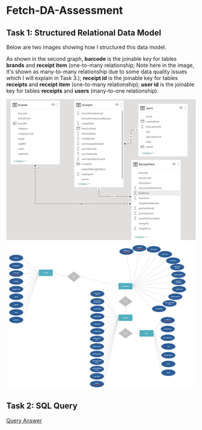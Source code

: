 # Fetch-DA-Assessment

## Task 1: Structured Relational Data Model
Below are two images showing how I structured this data model.

As shown in the second graph, **barcode** is the joinable key for tables **brands** and **receipt item** (one-to-many relationship; Note here in the image, it's shown as many-to-many relationship due to some data quality issues which I will explain in Task 3.); **receipt id** is the joinable key for tables **receipts** and **receipt item** (one-to-many relationship); **user id** is the joinable key for tables **receipts** and **users** (many-to-one relationship).

![alt text](https://github.com/linkaish/Fetch-DA-Assessment/blob/main/Data%20Model.png)
![alt text](https://github.com/linkaish/Fetch-DA-Assessment/blob/main/Entity%20Relationship%20Diagram.jpg)


## Task 2: SQL Query
[Query Answer](https://github.com/linkaish/Fetch-DA-Assessment/tree/main/Task%202:%20SQL%20Query)
